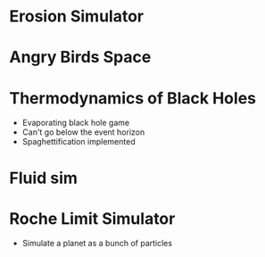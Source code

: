 # Erosion Simulator

# Angry Birds Space

# Thermodynamics of Black Holes
- Evaporating black hole game
- Can't go below the event horizon
- Spaghettification implemented

# Fluid sim

# Roche Limit Simulator
- Simulate a planet as a bunch of particles
